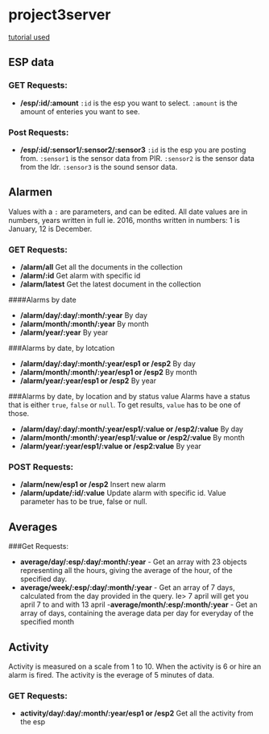 # project3server

[tutorial used](https://scotch.io/tutorials/build-a-restful-api-using-node-and-express-4)

## ESP data

### GET Requests:
- **/esp/:id/:amount** `:id` is the esp you want to select. `:amount` is the amount of enteries you want to see.

### Post Requests:
- **/esp/:id/:sensor1/:sensor2/:sensor3** 
`:id` is the esp you are posting from. `:sensor1` is the sensor data from PIR. `:sensor2` is the sensor data from the ldr. `:sensor3` is the sound sensor data.

## Alarmen
Values with a `:` are parameters, and can be edited.
All date values are in numbers, years written in full ie. 2016, months written in numbers: 1 is January, 12 is December.

### GET Requests:
- **/alarm/all** Get all the documents in the collection
- **/alarm/:id** Get alarm with specific id
- **/alarm/latest** Get the latest document in the collection

####Alarms by date
- **/alarm/day/:day/:month/:year** By day
- **/alarm/month/:month/:year** By month
- **/alarm/year/:year** By year

###Alarms by date, by lotcation
- **/alarm/day/:day/:month/:year/esp1 or /esp2** By day
- **/alarm/month/:month/:year/esp1 or /esp2** By month
- **/alarm/year/:year/esp1 or /esp2** By year

###Alarms by date, by location and by status value
Alarms have a status that is either `true`, `false` or `null`. To get results, `value` has to be one of those.

- **/alarm/day/:day/:month/:year/esp1/:value or /esp2/:value** By day
- **/alarm/month/:month/:year/esp1/:value or /esp2/:value** By month
- **/alarm/year/:year/esp1/:value or /esp2:value**  By year

### POST Requests:
- **/alarm/new/esp1 or /esp2** Insert new alarm
- **/alarm/update/:id/:value** Update alarm with specific id. Value parameter has to be true, false or null.

## Averages

###Get Requests:

- **average/day/:esp/:day/:month/:year** - Get an array with 23 objects representing all the hours, giving the average of the hour, of the specified day.
- **average/week/:esp/:day/:month/:year** - Get an array of 7 days, calculated from the day provided in the query. Ie> 7 april will get you april 7 to and with 13 april
-**average/month/:esp/:month/:year** - Get an array of days, containing the average data per day for everyday of the specified month

## Activity

Activity is measured on a scale from 1 to 10. When the activity is 6 or hire an alarm is fired. The activity is the everage of 5 minutes of data.

### GET Requests:
- **activity/day/:day/:month/:year/esp1 or /esp2** Get all the activity from the esp